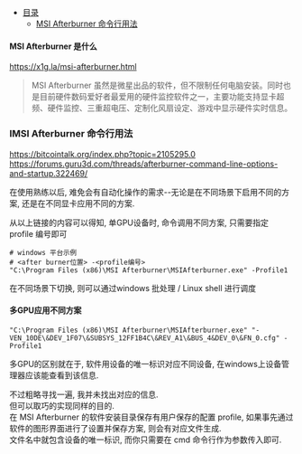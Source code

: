 * [目录](#0)
  * [MSI Afterburner 命令行用法](#1)

#### MSI Afterburner 是什么

https://x1g.la/msi-afterburner.html  

> MSI Afterburner 虽然是微星出品的软件，但不限制任何电脑安装。同时也是目前硬件数码爱好者最爱用的硬件监控软件之一，主要功能支持显卡超频、硬件监控、三重超电压、定制化风扇设定、游戏中显示硬件实时信息。

<h3 id="1">IMSI Afterburner 命令行用法</h3>

https://bitcointalk.org/index.php?topic=2105295.0  
https://forums.guru3d.com/threads/afterburner-command-line-options-and-startup.322469/  

在使用熟练以后, 难免会有自动化操作的需求--无论是在不同场景下启用不同的方案, 还是在不同显卡应用不同的方案.

从以上链接的内容可以得知, 单GPU设备时, 命令调用不同方案, 只需要指定 profile 编号即可

```
# windows 平台示例
# <after burner位置> -<profile编号>
"C:\Program Files (x86)\MSI Afterburner\MSIAfterburner.exe" -Profile1
```

在不同场景下切换, 则可以通过windows 批处理 / Linux shell 进行调度

#### 多GPU应用不同方案

```
"C:\Program Files (x86)\MSI Afterburner\MSIAfterburner.exe" "-VEN_10DE\&DEV_1F07\&SUBSYS_12FF1B4C\&REV_A1\&BUS_4&DEV_0\&FN_0.cfg" -Profile1
```

多GPU的区别就在于, 软件用设备的唯一标识对应不同设备, 在windows上设备管理器应该能查看到该信息.

不过粗略寻找一遍, 我并未找出对应的信息.  
但可以取巧的实现同样的目的.  
在 MSI Afterburner 的软件安装目录保存有用户保存的配置 profile, 如果事先通过软件的图形界面进行了设置并保存方案, 则会有对应文件生成.  
文件名中就包含设备的唯一标识, 而你只需要在 cmd 命令行作为参数传入即可.


